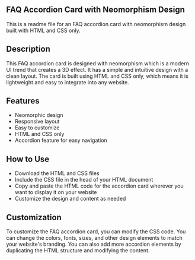 ## FAQ Accordion Card with Neomorphism Design

This is a readme file for an FAQ accordion card with neomorphism design built with HTML and CSS only.

## Description

This FAQ accordion card is designed with neomorphism which is a modern UI trend that creates a 3D effect. It has a simple and intuitive design with a clean layout. The card is built using HTML and CSS only, which means it is lightweight and easy to integrate into any website.

## Features

- Neomorphic design
- Responsive layout
- Easy to customize
- HTML and CSS only
- Accordion feature for easy navigation

## How to Use

- Download the HTML and CSS files
- Include the CSS file in the head of your HTML document
- Copy and paste the HTML code for the accordion card wherever you want to display it on your website
- Customize the design and content as needed

## Customization

To customize the FAQ accordion card, you can modify the CSS code. You can change the colors, fonts, sizes, and other design elements to match your website's branding. You can also add more accordion elements by duplicating the HTML structure and modifying the content.